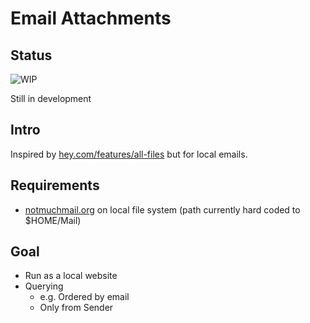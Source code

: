 # Email Attachments

## Status

![WIP](https://user-images.githubusercontent.com/97810962/229850607-7e36ea67-fe25-4844-924f-c421159b6a0d.gif)

Still in development

## Intro

Inspired by
[hey.com/features/all-files](https://www.hey.com/features/all-files/) but for
local emails.

## Requirements

- [notmuchmail.org](https://notmuchmail.org) on local file system (path currently hard coded to $HOME/Mail)

## Goal

- Run as a local website
- Querying
  - e.g. Ordered by email
  - Only from Sender
